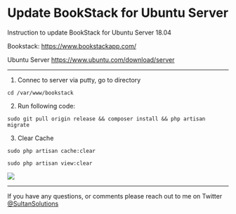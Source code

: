# Update BookStack for Ubuntu Server

Instruction to update BookStack for Ubuntu Server 18.04

Bookstack: https://www.bookstackapp.com/

Ubuntu Server https://www.ubuntu.com/download/server

----




1) Connec to server via putty, go to directory

`cd /var/www/bookstack`

2) Run following code:

`sudo git pull origin release && composer install && php artisan migrate`

3) Clear Cache

`sudo php artisan cache:clear`


`sudo php artisan view:clear`



<img src="https://i.imgur.com/nAd5z1w.png">


----

If you have any questions, or comments please reach out to me on Twitter <a href="https://twitter.com/sultansolutions"> @SultanSolutions </a> 

